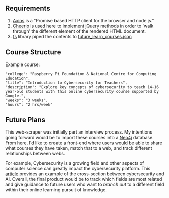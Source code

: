 ## Requirements

1. [Axios](https://github.com/axios/axios) is a "Promise based HTTP client for the browser and node.js." 
2. [Cheerio](https://github.com/cheeriojs/cheerio) is used here to implement jQuery methods in order to 'walk through' the different element of the rendered HTML document. 
3. [fs](https://nodejs.org/api/fs.html) library piped the contents to [future_learn_courses.json](./future_learn_courses.json)
  

## Course Structure

Example course:
```
"college": "Raspberry Pi Foundation & National Centre for Computing Education",
"title": "Introduction to Cybersecurity for Teachers",
"description": "Explore key concepts of cybersecurity to teach 14-16 year-old students with this online cybersecurity course supported by Google.",
"weeks": "3 weeks",
"hours": "2 hrs/week"
```

## Future Plans
This web-scraper was initially part an interview process. My intentions going forward would be to import these courses into a [Neo4j](https://neo4j.com/) database. From here, I'd like to create a front-end where users would be able to share what courses they have taken, match that to a web, and track different relationships between webs.

For example, Cybersecurity is a growing field and other aspects of computer science can greatly impact the cybersecurity platform. This [article](https://www.zdnet.com/article/ai-is-changing-everything-about-cybersecurity-for-better-and-for-worse-heres-what-you-need-to-know/#:~:text=Artificial%20intelligence%20(AI)%20and%20machine,or%20a%20new%20variant%20of) provides an example of the cross-section between cybersecurity and AI. Overall, the final product would be to track which fields are most related and give guidance to future users who want to _branch out_ to a different field within their online learning pursuit of knowledge.
